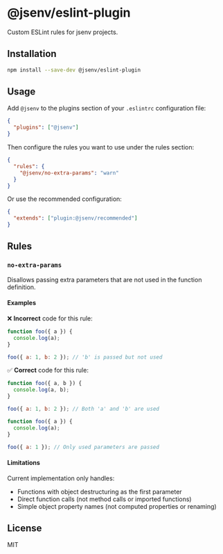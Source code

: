 # @jsenv/eslint-plugin

Custom ESLint rules for jsenv projects.

## Installation

```bash
npm install --save-dev @jsenv/eslint-plugin
```

## Usage

Add `@jsenv` to the plugins section of your `.eslintrc` configuration file:

```json
{
  "plugins": ["@jsenv"]
}
```

Then configure the rules you want to use under the rules section:

```json
{
  "rules": {
    "@jsenv/no-extra-params": "warn"
  }
}
```

Or use the recommended configuration:

```json
{
  "extends": ["plugin:@jsenv/recommended"]
}
```

## Rules

### `no-extra-params`

Disallows passing extra parameters that are not used in the function definition.

#### Examples

❌ **Incorrect** code for this rule:

```js
function foo({ a }) {
  console.log(a);
}

foo({ a: 1, b: 2 }); // 'b' is passed but not used
```

✅ **Correct** code for this rule:

```js
function foo({ a, b }) {
  console.log(a, b);
}

foo({ a: 1, b: 2 }); // Both 'a' and 'b' are used
```

```js
function foo({ a }) {
  console.log(a);
}

foo({ a: 1 }); // Only used parameters are passed
```

#### Limitations

Current implementation only handles:

- Functions with object destructuring as the first parameter
- Direct function calls (not method calls or imported functions)
- Simple object property names (not computed properties or renaming)

## License

MIT
